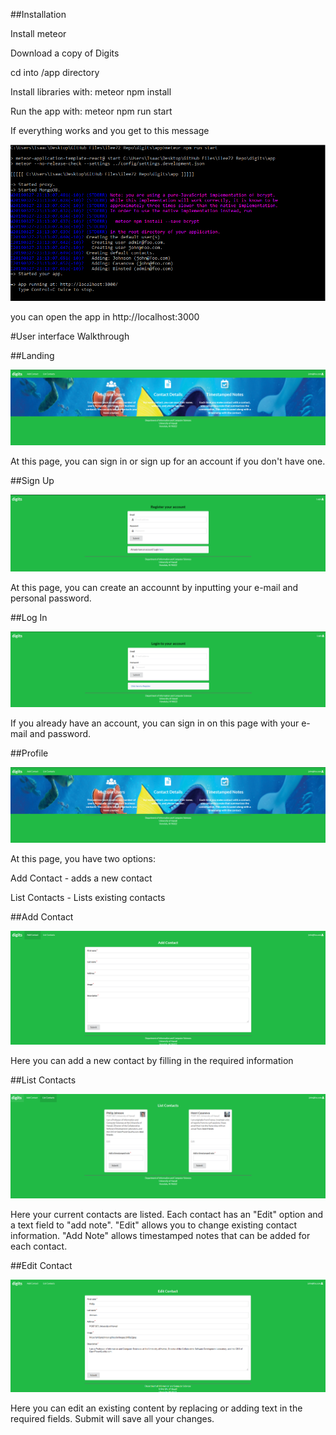  ##Installation
    
 Install meteor
    
 Download a copy of Digits
    
 cd into /app directory
    
 Install libraries with: meteor npm install
    
 Run the app with: meteor npm run start
    
  If everything works and you get to this message
    
   <img src="doc/message.PNG">
    
   you can open the app in http://localhost:3000
    
   #User interface Walkthrough
    
   ##Landing
    
   <img src="doc/install.PNG">
    
   At this page, you can sign in or sign up for an account if you don't have one.
   
   ##Sign Up
   
   <img src="doc/signup.PNG">
    
   At this page, you can create an accounnt by inputting your e-mail and personal password.
    
   ##Log In
    
   <img src="doc/login.PNG">
    
   If you already have an account, you can sign in on this page with your e-mail and password.
    
   ##Profile
    
   <img src="doc/install.PNG">
    
   At this page, you have two options:
   
   Add Contact - adds a new contact
     
  List Contacts - Lists existing contacts
      
  ##Add Contact
    
  <img src="doc/addcontact.PNG">
    
  Here you can add a new contact by filling in the required information
    
  ##List Contacts
    
  <img src="doc/listcontact.PNG">
    
  Here your current contacts are listed. Each contact has an "Edit" option and a text field to "add note". "Edit" allows you to change existing contact information. "Add Note" allows timestamped notes that can be added for each contact.
    
  ##Edit Contact
    
<img src="doc/editcontact.PNG">
  
   Here you can edit an existing content by replacing or adding text in the required fields. Submit will save all your changes.
